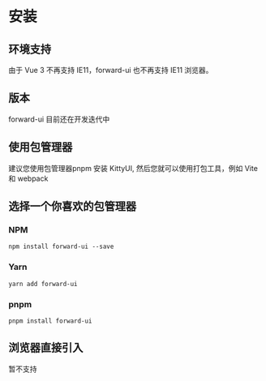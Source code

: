 # 安装

## 环境支持

由于 Vue 3 不再支持 IE11，forward-ui 也不再支持 IE11 浏览器。

## 版本

forward-ui 目前还在开发迭代中

## 使用包管理器

建议您使用包管理器pnpm 安装 KittyUI, 然后您就可以使用打包工具，例如 Vite 和 webpack

## 选择一个你喜欢的包管理器

### NPM
`npm install forward-ui --save`

### Yarn
`yarn add forward-ui`

### pnpm
`pnpm install forward-ui`

## 浏览器直接引入
暂不支持
